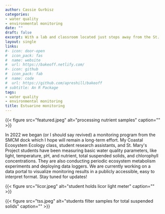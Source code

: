 ```yaml
---
author: Cassie Gurbisz
categories:
- water quality
- environmental monitoring
date: ""
draft: false
excerpt: With a lab and classroom located just steps away from the St. Mary's River, how could we *not* monitor the estuary? 
layout: single
links:
#- icon: door-open
#  icon_pack: fas
#  name: website
#  url: https://bakeoff.netlify.com/
#- icon: github
#  icon_pack: fab
#  name: code
#  url: https://github.com/apreshill/bakeoff
# subtitle: An R Package
tags:
- water quality
- environmental monitoring
title: Estuarine monitoring
---
```

{{< figure src="featured.jpeg" alt="processing nutrient samples" caption="" >}}

In 2022 we began (or I should say revived) a monitoring program from the SMCM dock which I hope will remain a long-term effort. My Coastal Ecosystem Ecology class, student research assistants, and St. Mary's Project students have been measuring basic water quality parameters, like light, temperature, pH, and nutrient, total suspended solids, and chlorophyll concentrations. They are also conducting periodic ecosystem metabolism experiments and deploying data loggers. We are currently working on a data portal to visualize monitoring results in a publicly accessible, easy to interpret format. Stay tuned for updates!

{{< figure src="licor.jpeg" alt="student holds licor light meter" caption="" >}}

{{< figure src="tss.jpeg" alt="students filter samples for total suspended solids" caption="" >}}
